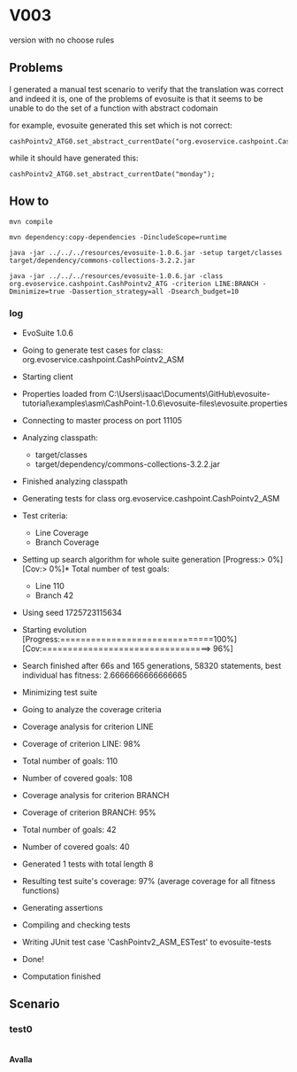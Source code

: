 # V003
version with no choose rules

## Problems
I generated a manual test scenario to verify that the translation was correct 
and indeed it is, one of the problems of evosuite is that it seems to be unable
to do the set of a function with abstract codomain

for example, evosuite generated this set which is not correct:
```
cashPointv2_ATG0.set_abstract_currentDate("org.evoservice.cashpoint.CashPointv2$Fun0");
```
while it should have generated this:
```
cashPointv2_ATG0.set_abstract_currentDate("monday"); 
```

## How to
```shell
mvn compile
```
```shell
mvn dependency:copy-dependencies -DincludeScope=runtime
```
```shell
java -jar ../../../resources/evosuite-1.0.6.jar -setup target/classes target/dependency/commons-collections-3.2.2.jar
```
```shell
java -jar ../../../resources/evosuite-1.0.6.jar -class org.evoservice.cashpoint.CashPointv2_ATG -criterion LINE:BRANCH -Dminimize=true -Dassertion_strategy=all -Dsearch_budget=10
```
### log
* EvoSuite 1.0.6
* Going to generate test cases for class: org.evoservice.cashpoint.CashPointv2_ASM
* Starting client
* Properties loaded from C:\Users\isaac\Documents\GitHub\evosuite-tutorial\examples\asm\CashPoint-1.0.6\evosuite-files\evosuite.properties
* Connecting to master process on port 11105
* Analyzing classpath:
    - target/classes
    - target/dependency/commons-collections-3.2.2.jar
* Finished analyzing classpath
* Generating tests for class org.evoservice.cashpoint.CashPointv2_ASM
* Test criteria:
    - Line Coverage
    - Branch Coverage
* Setting up search algorithm for whole suite generation
  [Progress:>                             0%] [Cov:>                                  0%]* Total number of test goals:
    - Line 110
    - Branch 42
* Using seed 1725723115634
* Starting evolution
  [Progress:==============================100%] [Cov:=================================> 96%]
* Search finished after 66s and 165 generations, 58320 statements, best individual has fitness: 2.6666666666666665
* Minimizing test suite
* Going to analyze the coverage criteria
* Coverage analysis for criterion LINE
* Coverage of criterion LINE: 98%
* Total number of goals: 110
* Number of covered goals: 108
* Coverage analysis for criterion BRANCH
* Coverage of criterion BRANCH: 95%
* Total number of goals: 42
* Number of covered goals: 40
* Generated 1 tests with total length 8
* Resulting test suite's coverage: 97% (average coverage for all fitness functions)
* Generating assertions
* Compiling and checking tests
* Writing JUnit test case 'CashPointv2_ASM_ESTest' to evosuite-tests
* Done!

* Computation finished
## Scenario
### test0
```
```
#### Avalla
```
```
